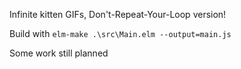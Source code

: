 Infinite kitten GIFs, Don't-Repeat-Your-Loop version!

Build with `elm-make .\src\Main.elm --output=main.js`

Some work still planned